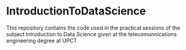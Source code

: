 # IntroductionToDataScience
 This repository contains the code used in the practical sessions of the subject Introduction to Data Science given at the telecomunnications engineering degree at UPCT


